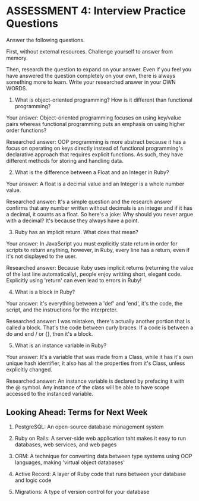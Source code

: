 # ASSESSMENT 4: Interview Practice Questions

Answer the following questions.

First, without external resources. Challenge yourself to answer from memory.

Then, research the question to expand on your answer. Even if you feel you have answered the question completely on your own, there is always something more to learn. Write your researched answer in your OWN WORDS.

1. What is object-oriented programming? How is it different than functional programming?

Your answer: Object-oriented programming focuses on using key/value pairs whereas functional programming puts an emphasis on using higher order functions?

Researched answer: OOP programming is more abstract because it has a focus on operating on keys directly instead of functional programming's declarative approach that requires explicit functions. As such, they have different methods for storing and handling data.

2. What is the difference between a Float and an Integer in Ruby?

Your answer: A float is a decimal value and an Integer is a whole number value.

Researched answer: It's a simple question and the research answer confirms that any number written without decimals is an integer and if it has a decimal, it counts as a float. So here's a joke: Why should you never argue with a decimal? It's because they always have a point.

3. Ruby has an implicit return. What does that mean?

Your answer: In JavaScript you must explicitly state return in order for scripts to return anything, however, in Ruby, every line has a return, even if it's not displayed to the user.

Researched answer: Because Ruby uses implicit returns (returning the value of the last line automatically), people enjoy writting short, elegant code. Explicitly using 'return' can even lead to errors in Ruby!

4. What is a block in Ruby?

Your answer: it's everything between a 'def' and 'end', it's the code, the script, and the instructions for the interpreter.

Researched answer: I was mistaken, there's actually another portion that is called a block. That's the code between curly braces. If a code is between a do and end / or {}, then it's a block.

5. What is an instance variable in Ruby?

Your answer: It's a variable that was made from a Class, while it has it's own unique hash identifier, it also has all the properties from it's Class, unless explicitly changed.

Researched answer: An instance variable is declared by prefacing it with the @ symbol. Any instance of the class will be able to have scope accessed to the instanced variable.

## Looking Ahead: Terms for Next Week

1. PostgreSQL: An open-source database management system

2. Ruby on Rails: A server-side web application taht makes it easy to run databases, web services, and web pages

3. ORM: A technique for converting data between type systems using OOP languages, making 'virtual object databases'

4. Active Record: A layer of Ruby code that runs between your database and logic code

5. Migrations: A type of version control for your database
